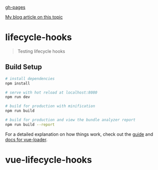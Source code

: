 [gh-pages](https://shanegibney.github.io/vue-lifecycle-hooks)

[My blog article on this topic](http://www.shanegibney.com/shanegibney/vue-lifecycle-hooks/)

# lifecycle-hooks

> Testing lifecycle hooks

## Build Setup

``` bash
# install dependencies
npm install

# serve with hot reload at localhost:8080
npm run dev

# build for production with minification
npm run build

# build for production and view the bundle analyzer report
npm run build --report
```

For a detailed explanation on how things work, check out the [guide](http://vuejs-templates.github.io/webpack/) and [docs for vue-loader](http://vuejs.github.io/vue-loader).
# vue-lifecycle-hooks
